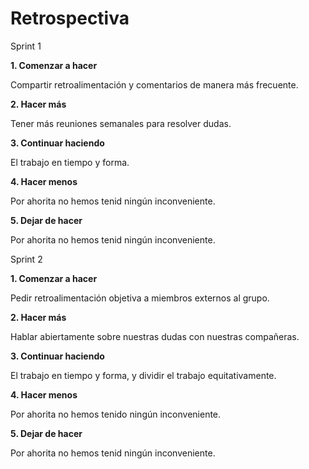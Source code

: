 # Retrospectiva

Sprint 1

__1. Comenzar a hacer__

Compartir retroalimentación y comentarios de manera más frecuente. 

__2. Hacer más__

Tener más reuniones semanales para resolver dudas.

__3. Continuar haciendo__

El trabajo en tiempo y forma.

__4. Hacer menos__

Por ahorita no hemos tenid ningún inconveniente.

__5. Dejar de hacer__

Por ahorita no hemos tenid ningún inconveniente.


Sprint 2

__1. Comenzar a hacer__

Pedir retroalimentación objetiva a miembros externos al grupo.

__2. Hacer más__

Hablar abiertamente sobre nuestras dudas con nuestras compañeras.

__3. Continuar haciendo__

El trabajo en tiempo y forma, y dividir el trabajo equitativamente.

__4. Hacer menos__

Por ahorita no hemos tenido ningún inconveniente.

__5. Dejar de hacer__

Por ahorita no hemos tenid ningún inconveniente.
